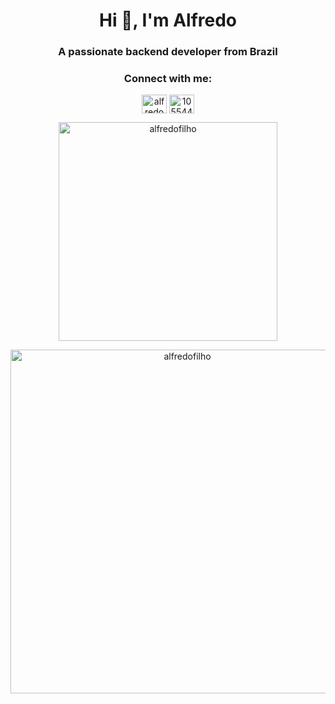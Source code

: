 <h1 align="center">Hi 👋, I'm Alfredo</h1>
<h3 align="center">A passionate backend developer from Brazil</h3>

<h3 align="center">Connect with me:</h3>
<p align="center">
<a href="https://linkedin.com/in/alfredoalb" target="blank"><img align="center" src="https://raw.githubusercontent.com/rahuldkjain/github-profile-readme-generator/master/src/images/icons/Social/linked-in-alt.svg" alt="alfredoalb" height="30" width="40" /></a>
<a href="https://stackoverflow.com/users/10554427" target="blank"><img align="center" src="https://raw.githubusercontent.com/rahuldkjain/github-profile-readme-generator/master/src/images/icons/Social/stack-overflow.svg" alt="10554427" height="30" width="40" /></a>
</p>

<p align="center"><img align="center" width="350" src="https://github-readme-stats.vercel.app/api/top-langs?username=alfredofilho&show_icons=true&locale=en&layout=compact&hide=jupyter%20notebook&langs_count=6" alt="alfredofilho" /></p>

<p align="center"><img align="center" width="550" src="https://github-readme-stats.vercel.app/api?username=AlfredoFilho&count_private=true&show_icons=true&hide=prs,issues,contribs&include_all_commits=true&disable_animations=true" alt="alfredofilho" /></p>
